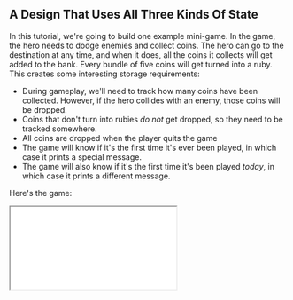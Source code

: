 ## A Design That Uses All Three Kinds Of State

In this tutorial, we're going to build one example mini-game.  In the game, the
hero needs to dodge enemies and collect coins.  The hero can go to the
destination at any time, and when it does, all the coins it collects will get
added to the bank.  Every bundle of five coins will get turned into a ruby.
This creates some interesting storage requirements:

- During gameplay, we'll need to track how many coins have been collected.
  However, if the hero collides with an enemy, those coins will be dropped.
- Coins that don't turn into rubies *do not* get dropped, so they need to be
  tracked somewhere.
- All coins are dropped when the player quits the game
- The game will know if it's the first time it's ever been played, in which case
  it prints a special message.
- The game will also know if it's the first time it's been played *today*, in
  which case it prints a different message.

Here's the game:

<iframe src="./game_01.iframe.html"></iframe>
